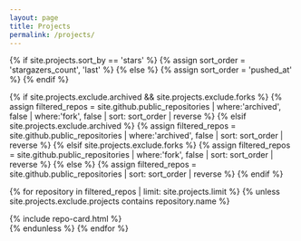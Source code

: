 ```yaml
---
layout: page
title: Projects
permalink: /projects/
---
```


<div class="d-sm-flex flex-wrap gutter-condensed mb-3">
  {% if site.projects.sort_by == 'stars' %}
    {% assign sort_order = 'stargazers_count', 'last' %}
  {% else %}
    {% assign sort_order = 'pushed_at' %}
  {% endif %}

  {% if site.projects.exclude.archived && site.projects.exclude.forks %}
    {% assign filtered_repos = site.github.public_repositories | where:'archived', false | where:'fork', false | sort: sort_order | reverse %}
  {% elsif site.projects.exclude.archived %}
    {% assign filtered_repos = site.github.public_repositories | where:'archived', false | sort: sort_order | reverse %}
  {% elsif site.projects.exclude.forks %}
    {% assign filtered_repos = site.github.public_repositories | where:'fork', false | sort: sort_order | reverse %}
  {% else %}
    {% assign filtered_repos = site.github.public_repositories | sort: sort_order | reverse %}
  {% endif %}

  {% for repository in filtered_repos | limit: site.projects.limit %}
    {% unless site.projects.exclude.projects contains repository.name %}
      <div class="col-sm-6 col-md-12 col-lg-6 mb-3">
        {% include repo-card.html %}
      </div>
    {% endunless %}
  {% endfor %}
</div>